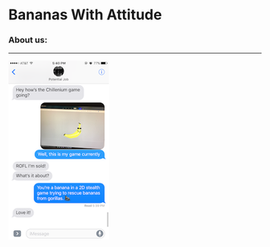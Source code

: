 # Bananas With Attitude

### About us:
----
![About The Game](/Assets/ReadmeAssets/aboutTheGame.png)
